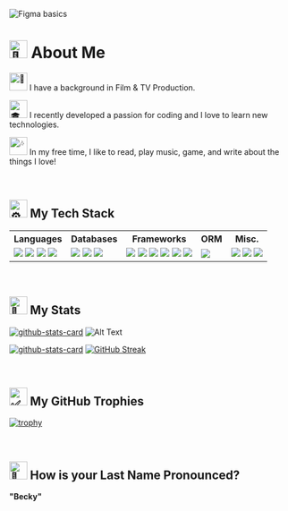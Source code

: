![Figma basics](https://github.com/user-attachments/assets/b919d288-efba-48a6-8b4c-f07f3c084fd7)






# <picture> <source srcset="https://fonts.gstatic.com/s/e/notoemoji/latest/1f44b/512.webp" type="image/webp"> <img src="https://fonts.gstatic.com/s/e/notoemoji/latest/1f44b/512.gif" alt="👋" width="32" height="32"> </picture> About Me
  
 <picture><source srcset="https://fonts.gstatic.com/s/e/notoemoji/latest/1f37f/512.webp" type="image/webp"><img src="https://fonts.gstatic.com/s/e/notoemoji/latest/1f37f/512.gif" alt="🍿" width="32" height="32"></picture> I have a background in Film & TV Production.


 <picture><source srcset="https://fonts.gstatic.com/s/e/notoemoji/latest/1f393/512.webp" type="image/webp"><img src="https://fonts.gstatic.com/s/e/notoemoji/latest/1f393/512.gif" alt="🎓" width="32" height="32"></picture> I recently developed a passion for coding and I love to learn new technologies.


<picture><source srcset="https://fonts.gstatic.com/s/e/notoemoji/latest/1f3b6/512.webp" type="image/webp"><img src="https://fonts.gstatic.com/s/e/notoemoji/latest/1f3b6/512.gif" alt="🎶" width="32" height="32"></picture> In my free time, I like to read, play music, game, and write about the things I love!

<br>

## <picture> <source srcset="https://fonts.gstatic.com/s/e/notoemoji/latest/2699_fe0f/512.webp" type="image/webp"> <img src="https://fonts.gstatic.com/s/e/notoemoji/latest/2699_fe0f/512.gif" alt="⚙" width="32" height="32"> </picture> My Tech Stack

<table>
    <tr>
        <th>Languages</th>
        <th>Databases</th>
        <th>Frameworks</th>
        <th>ORM</th>
        <th>Misc.</th>
    </tr>
 <tr>
  <td>
   <img src="https://img.shields.io/badge/HTML5-E34F26?style=for-the-badge&logo=html5&logoColor=white"></img>
   <img src="https://img.shields.io/badge/CSS3-1572B6?style=for-the-badge&logo=css3&logoColor=white"></img>
   <img src="https://img.shields.io/badge/JavaScript-323330?style=for-the-badge&logo=javascript&logoColor=F7DF1E"></img>
   <img src="https://img.shields.io/badge/json-5E5C5C?style=for-the-badge&logo=json&logoColor=white"></img>
  </td>
  <td>
   <img src="https://img.shields.io/badge/dbeaver-382923?style=for-the-badge&logo=dbeaver&logoColor=white"></img>
   <img src="https://img.shields.io/badge/MongoDB-4EA94B?style=for-the-badge&logo=mongodb&logoColor=white"></img>
   <img src="https://img.shields.io/badge/MySQL-005C84?style=for-the-badge&logo=mysql&logoColor=white"></img>
  </td>
  <td>
   <img src="https://img.shields.io/badge/Insomnia-5849be?style=for-the-badge&logo=Insomnia&logoColor=white"></img>
   <img src="https://img.shields.io/badge/jQuery-0769AD?style=for-the-badge&logo=jquery&logoColor=white"></img>
   <img src="https://img.shields.io/badge/Markdown-000000?style=for-the-badge&logo=markdown&logoColor=white"></img>
   <img src="https://img.shields.io/badge/Node%20js-339933?style=for-the-badge&logo=nodedotjs&logoColor=white"></img>
   <img src="https://img.shields.io/badge/npm-CB3837?style=for-the-badge&logo=npm&logoColor=white"></img>
   <img src="https://img.shields.io/badge/React-20232A?style=for-the-badge&logo=react&logoColor=61DAFB"></img>
  </td>
  <td>
   <img src="https://img.shields.io/badge/Sequelize-52B0E7?style=for-the-badge&logo=Sequelize&logoColor=white"></img>
  </td>
 <td>
  <img src="https://img.shields.io/badge/Adobe%20Creative%20Cloud-DA1F26?style=for-the-badge&logo=Adobe%20Creative%20Cloud&logoColor=white"></img>
  <img src="https://img.shields.io/badge/Canva-%2300C4CC.svg?&style=for-the-badge&logo=Canva&logoColor=white"></img>
  <img src="https://img.shields.io/badge/Figma-F24E1E?style=for-the-badge&logo=figma&logoColor=white"></img>
 </td>
 </tr>
</table>

<br>

## <picture> <source srcset="https://fonts.gstatic.com/s/e/notoemoji/latest/1f4af/512.webp" type="image/webp"> <img src="https://fonts.gstatic.com/s/e/notoemoji/latest/1f4af/512.gif" alt="💯" width="32" height="32"> </picture> My Stats
[![github-stats-card](https://kasroudra-stats-card.onrender.com/user?user=m-beke&color=ffffff&bgcolor=191970&hcolor=ffb7c5)](https://github.com/KasRoudra/github-stats-card) ![Alt Text](https://i.giphy.com/media/v1.Y2lkPTc5MGI3NjExbW5lOXFjNWE1aHFoM2Rzbnd6eXJzcXJieHk0NmxlbTNqYjl5ZmZubCZlcD12MV9pbnRlcm5hbF9naWZfYnlfaWQmY3Q9cw/UNOX4x1R71hnOqtsXp/giphy.gif)

[![github-stats-card](https://kasroudra-stats-card.onrender.com/lang?user=m-beke&layout=compact&sort=desc&color=ffffff&bgcolor=191970&hcolor=ffb7c5&minimum=0.01&width=350)](https://github.com/KasRoudra/github-stats-card)
[![GitHub Streak](https://nirzak-streak-stats.vercel.app?user=m-beke&date_format=M%20j%5B%2C%20Y%5D&mode=weekly&card_width=400&border=FFFFFF&stroke=FFFFFF&ring=FFB7C5&fire=FFB7C5&currStreakNum=FFFFFF&sideNums=FFFFFF&currStreakLabel=FFFFFF&sideLabels=FFFFFF&dates=FFB7C5&excludeDaysLabel=EB545400&background=191970)](https://git.io/streak-stats)

<br>

## <picture> <source srcset="https://fonts.gstatic.com/s/e/notoemoji/latest/2705/512.webp" type="image/webp"> <img src="https://fonts.gstatic.com/s/e/notoemoji/latest/2705/512.gif" alt="✅" width="32" height="32"> </picture> My GitHub Trophies 

[![trophy](https://github-profile-trophy.vercel.app/?username=m-beke&theme=buddhism&no-bg=true&no-frame=true)](https://github.com/m-beke/github-profile-trophy)

<br>

## <picture> <source srcset="https://fonts.gstatic.com/s/e/notoemoji/latest/1f914/512.webp" type="image/webp"> <img src="https://fonts.gstatic.com/s/e/notoemoji/latest/1f914/512.gif" alt="🤔" width="32" height="32"> </picture> How is your Last Name Pronounced?

**"Becky"**

<br>


